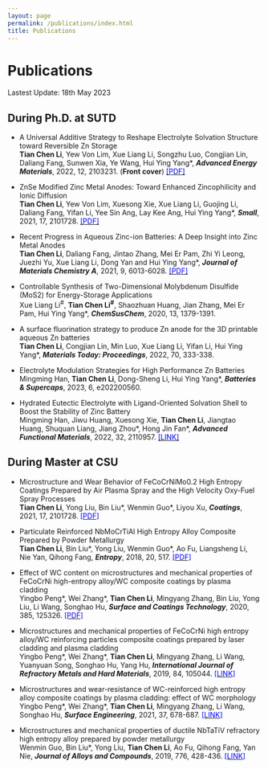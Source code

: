 ```yaml
---
layout: page
permalink: /publications/index.html
title: Publications
---
```


# Publications

Lastest Update: 18th May 2023

## During Ph.D. at SUTD

- A Universal Additive Strategy to Reshape Electrolyte Solvation Structure toward Reversible Zn Storage<br>**Tian Chen Li**, Yew Von Lim, Xue Liang Li, Songzhu Luo, Congjian Lin, Daliang Fang, Sunwen Xia, Ye Wang, Hui Ying Yang*, **_Advanced Energy Materials_**, 2022, 12, 2103231. (**Front cover**) [<font color=Blue>[PDF]</font>](https://tianchenli.com/mypaper/2022AEM.pdf)

- ZnSe Modified Zinc Metal Anodes: Toward Enhanced Zincophilicity and Ionic Diffusion<br>**Tian Chen Li**, Yew Von Lim, Xuesong Xie, Xue Liang Li, Guojing Li, Daliang Fang, Yifan Li, Yee Sin Ang, Lay Kee Ang, Hui Ying Yang*, **_Small_**, 2021, 17, 2101728. [<font color=Blue>[PDF]</font>](https://tianchenli.com/mypaper/2021SMALL.pdf)

- Recent Progress in Aqueous Zinc-ion Batteries: A Deep Insight into Zinc Metal Anodes<br>**Tian Chen Li**, Daliang Fang, Jintao Zhang, Mei Er Pam, Zhi Yi Leong, Juezhi Yu, Xue Liang Li, Dong Yan and Hui Ying Yang*, **_Journal of Materials Chemistry A_**, 2021, 9, 6013-6028. [<font color=Blue>[PDF]</font>](https://tianchenli.com/mypaper/2021JMCA.pdf)

- Controllable Synthesis of Two-Dimensional Molybdenum Disulfide (MoS2) for Energy-Storage Applications<br>Xue Liang Li<sup>#</sup>, **Tian Chen Li<sup>#</sup>**, Shaozhuan Huang, Jian Zhang, Mei Er Pam, Hui Ying Yang*, **_ChemSusChem_**, 2020, 13, 1379-1391.

- A surface fluorination strategy to produce Zn anode for the 3D printable aqueous Zn batteries<br>**Tian Chen Li**, Congjian Lin, Min Luo, Xue Liang Li, Yifan Li, Hui Ying Yang*, **_Materials Today: Proceedings_**, 2022, 70, 333-338.

- Electrolyte Modulation Strategies for High Performance Zn Batteries<br>Mingming Han, **Tian Chen Li**, Dong-Sheng Li, Hui Ying Yang*, **_Batteries & Supercaps_**, 2023, 6, e202200560.

- Hydrated Eutectic Electrolyte with Ligand-Oriented Solvation Shell to Boost the Stability of Zinc Battery<br>Mingming Han, Jiwu Huang, Xuesong Xie, **Tian Chen Li**, Jiangtao Huang, Shuquan Liang, Jiang Zhou\*, Hong Jin Fan\*, **_Advanced Functional Materials_**, 2022, 32, 2110957. [<font color=Blue>[LINK]</font>](https://onlinelibrary.wiley.com/doi/10.1002/adfm.202110957?af=R)

## During Master at CSU

- Microstructure and Wear Behavior of FeCoCrNiMo0.2 High Entropy Coatings Prepared by Air Plasma Spray and the High Velocity Oxy-Fuel Spray Processes<br>**Tian Chen Li**, Yong Liu, Bin Liu\*, Wenmin Guo\*, Liyou Xu, **_Coatings_**, 2021, 17, 2101728. [<font color=Blue>[PDF]</font>](https://www.mdpi.com/2079-6412/7/9/151)

- Particulate Reinforced NbMoCrTiAl High Entropy Alloy Composite Prepared by Powder Metallurgy<br>**Tian Chen Li**, Bin Liu\*, Yong Liu, Wenmin Guo\*, Ao Fu, Liangsheng Li, Nie Yan, Qihong Fang, **_Entropy_**, 2018, 20, 517. [<font color=Blue>[PDF]</font>](https://www.mdpi.com/1099-4300/20/7/517)

- Effect of WC content on microstructures and mechanical properties of FeCoCrNi high-entropy alloy/WC composite coatings by plasma cladding<br>Yingbo Peng\*, Wei Zhang\*, **Tian Chen Li**, Mingyang Zhang, Bin Liu, Yong Liu, Li Wang, Songhao Hu, **_Surface and Coatings Technology_**, 2020, 385, 125326. [<font color=Blue>[PDF]</font>](https://tianchenli.com/mypaper/2020SCT.pdf)

- Microstructures and mechanical properties of FeCoCrNi high entropy alloy/WC reinforcing particles composite coatings prepared by laser cladding and plasma cladding<br>Yingbo Peng\*, Wei Zhang\*, **Tian Chen Li**, Mingyang Zhang, Li Wang, Yuanyuan Song, Songhao Hu, Yang Hu, **_International Journal of Refractory Metals and Hard Materials_**, 2019, 84, 105044. [<font color=Blue>[LINK]</font>](https://doi.org/10.1016/j.surfcoat.2019.125326)

- Microstructures and wear-resistance of WC-reinforced high entropy alloy composite coatings by plasma cladding: effect of WC morphology<br>Yingbo Peng\*, Wei Zhang\*, **Tian Chen Li**, Mingyang Zhang, Li Wang, Songhao Hu, **_Surface Engineering_**, 2021, 37, 678-687. [<font color=Blue>[LINK]</font>](https://doi.org/10.1080/02670844.2020.1812480)

- Microstructures and mechanical properties of ductile NbTaTiV refractory high entropy alloy prepared by powder metallurgy<br>Wenmin Guo, Bin Liu\*, Yong Liu, **Tian Chen Li**, Ao Fu, Qihong Fang, Yan Nie, **_Journal of Alloys and Compounds_**, 2019, 776, 428-436. [<font color=Blue>[LINK]</font>](https://doi.org/10.1016/j.jallcom.2018.10.230)

